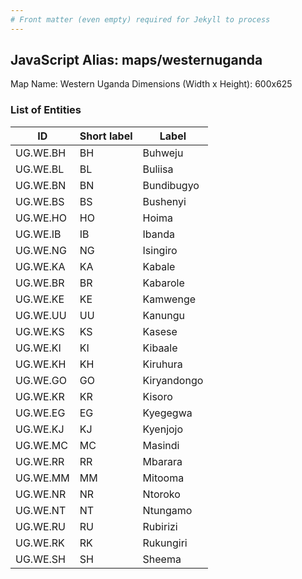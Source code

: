 ```yaml
---
# Front matter (even empty) required for Jekyll to process
---
```


## JavaScript Alias: maps/westernuganda

Map Name: Western Uganda
Dimensions (Width x Height): 600x625

### List of Entities

| ID       | Short label | Label       |
| -------- | ----------- | ----------- |
| UG.WE.BH | BH          | Buhweju     |
| UG.WE.BL | BL          | Buliisa     |
| UG.WE.BN | BN          | Bundibugyo  |
| UG.WE.BS | BS          | Bushenyi    |
| UG.WE.HO | HO          | Hoima       |
| UG.WE.IB | IB          | Ibanda      |
| UG.WE.NG | NG          | Isingiro    |
| UG.WE.KA | KA          | Kabale      |
| UG.WE.BR | BR          | Kabarole    |
| UG.WE.KE | KE          | Kamwenge    |
| UG.WE.UU | UU          | Kanungu     |
| UG.WE.KS | KS          | Kasese      |
| UG.WE.KI | KI          | Kibaale     |
| UG.WE.KH | KH          | Kiruhura    |
| UG.WE.GO | GO          | Kiryandongo |
| UG.WE.KR | KR          | Kisoro      |
| UG.WE.EG | EG          | Kyegegwa    |
| UG.WE.KJ | KJ          | Kyenjojo    |
| UG.WE.MC | MC          | Masindi     |
| UG.WE.RR | RR          | Mbarara     |
| UG.WE.MM | MM          | Mitooma     |
| UG.WE.NR | NR          | Ntoroko     |
| UG.WE.NT | NT          | Ntungamo    |
| UG.WE.RU | RU          | Rubirizi    |
| UG.WE.RK | RK          | Rukungiri   |
| UG.WE.SH | SH          | Sheema      |
